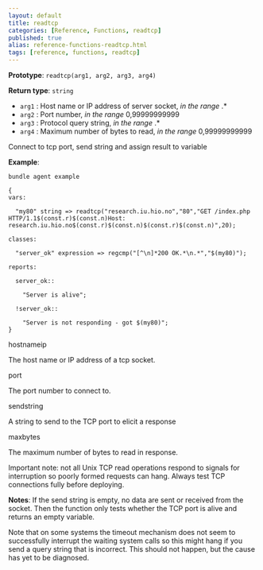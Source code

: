 ```yaml
---
layout: default
title: readtcp
categories: [Reference, Functions, readtcp]
published: true
alias: reference-functions-readtcp.html
tags: [reference, functions, readtcp]
---
```


**Prototype**: `readtcp(arg1, arg2, arg3, arg4)`

**Return type**: `string`

* `arg1` : Host name or IP address of server socket, *in the range* .\*
* `arg2` : Port number, *in the range* 0,99999999999   
* `arg3` : Protocol query string, *in the range* .\*
* `arg4` : Maximum number of bytes to read, *in the range* 0,99999999999

Connect to tcp port, send string and assign result to variable

**Example**:

```cf3
bundle agent example

{     
vars:

  "my80" string => readtcp("research.iu.hio.no","80","GET /index.php HTTP/1.1$(const.r)$(const.n)Host: research.iu.hio.no$(const.r)$(const.n)$(const.r)$(const.n)",20);

classes:

  "server_ok" expression => regcmp("[^\n]*200 OK.*\n.*","$(my80)");

reports:

  server_ok::

    "Server is alive";

  !server_ok::

    "Server is not responding - got $(my80)";
}
```

hostnameip

The host name or IP address of a tcp socket.   

port

The port number to connect to.   

sendstring

A string to send to the TCP port to elicit a response   

maxbytes

The maximum number of bytes to read in response.

Important note: not all Unix TCP read operations respond to signals for
interruption so poorly formed requests can hang. Always test TCP
connections fully before deploying.

**Notes**:
If the send string is empty, no data are sent or received from the
socket. Then the function only tests whether the TCP port is alive and
returns an empty variable.

Note that on some systems the timeout mechanism does not seem to
successfully interrupt the waiting system calls so this might hang if
you send a query string that is incorrect. This should not happen, but
the cause has yet to be diagnosed.
